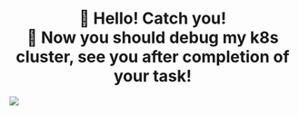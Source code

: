 # <div align="center">👋 Hello! Catch you!</div> <div align="center">👀 Now you should debug my k8s cluster, see you after completion of your task!</div>
![](https://learnk8s.io/a/b0862c5c0f1e7a6db8145f7970dd9601.png)

